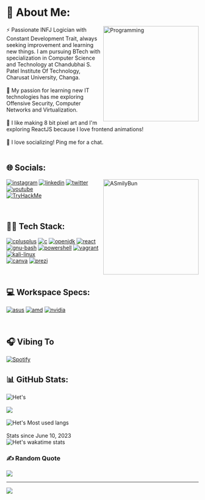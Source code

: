 # 🔮 About Me:
<img align="right" alt="Programming" width="250" src="https://github.com/hetsonii/hetsonii/assets/75877010/ecf7a220-c5b9-46e5-a45d-ccfc2f80e168">

<div align="left">
  ⚡ Passionate INFJ Logician with Constant Development Trait, always seeking improvement and learning new things. I am pursuing BTech with specialization in Computer Science and Technology at Chandubhai S. Patel Institute Of Technology, Charusat University, Changa.<br><br>🌱 My passion for learning new IT technologies has me exploring Offensive Security, Computer Networks and Virtualization.<br><br>🔭 I like making 8 bit pixel art and I'm exploring ReactJS because I love frontend animations! <br> <br>💬 I love socializing! Ping me for a chat.
</div>

<br />
<!-- <img align="right" alt="ASmilyBun" width="250" margin="10" src="https://github.com/hetsonii/hetsonii/assets/75877010/cdd7d7aa-5b9c-4d91-a8ba-f6ab6b868ffc">  -->

## 🌐 Socials:

<img align="right" alt="ASmilyBun" width="250" src="https://github.com/hetsonii/hetsonii/assets/75877010/0c391e38-6d18-426e-8022-053978428e5d">

<a href='https://instagram.com/hetsonii' target="_blank"><img alt='instagram' src='https://img.shields.io/badge/instagram-100000?style=for-the-badge&logo=instagram&logoColor=white&labelColor=000000&color=D94662'/></a>
<a href='https://www.linkedin.com/in/het-soni/' target="_blank"><img alt='linkedin' src='https://img.shields.io/badge/linkedin-100000?style=for-the-badge&logo=linkedin&logoColor=white&labelColor=000000&color=0F79B1'/></a>
<a href='https://twitter.com/hetsonii' target="_blank"><img alt='twitter' src='https://img.shields.io/badge/twitter-100000?style=for-the-badge&logo=twitter&logoColor=white&labelColor=000000&color=289EE7'/></a>
<a href='https://www.youtube.com/@hetsonii' target="_blank"><img alt='youtube' src='https://img.shields.io/badge/youtube-100000?style=for-the-badge&logo=youtube&logoColor=white&labelColor=000000&color=F40F0F'/></a>
<br>
<a href='https://tryhackme.com/p/hetsoni' target="_blank"><img src="https://tryhackme-badges.s3.amazonaws.com/hetsoni.png" alt="TryHackMe"></a>
  
<br />
  
## 👨‍💻 Tech Stack:
<a href='https://www.w3schools.com/cpp' target="_blank"><img alt='cplusplus' src='https://img.shields.io/badge/C++-100000?style=for-the-badge&logo=cplusplus&logoColor=white&labelColor=000000&color=00427E'/></a>
<a href='https://www.w3schools.com/c/' target="_blank"><img alt='c' src='https://img.shields.io/badge/C-100000?style=for-the-badge&logo=c&logoColor=white&labelColor=000000&color=035697'/></a> 
<a href='https://www.microsoft.com/openjdk' target="_blank"><img alt='openjdk' src='https://img.shields.io/badge/java-100000?style=for-the-badge&logo=openjdk&logoColor=white&labelColor=black&color=e26e03'/></a>
<a href='https://react.dev/' target="_blank"><img alt='react' src='https://img.shields.io/badge/Reactjs-100000?style=for-the-badge&logo=react&logoColor=white&labelColor=black&color=ffffff'/></a>
<a href='https://www.gnu.org/software/bash/' target="_blank"><img alt='gnu-bash' src='https://img.shields.io/badge/bash-100000?style=for-the-badge&logo=gnu-bash&logoColor=white&labelColor=000000&color=4EAA25'/></a>
<a href='https://docs.microsoft.com/en-us/powershell/' target="_blank"><img alt='powershell' src='https://img.shields.io/badge/powershell-100000?style=for-the-badge&logo=powershell&logoColor=white&labelColor=000000&color=256DB8'/></a> 
<a href='https://pop.system76.com/' target="_blank"><img alt='vagrant' src='https://img.shields.io/badge/vagrant-100000?style=for-the-badge&logo=vagrant&logoColor=white&labelColor=000000&color=104CAC'/></a>
<a href='https://www.kali.org/' target="_blank"><img alt='kali-linux' src='https://img.shields.io/badge/Kali_Linux-100000?style=for-the-badge&logo=kali-linux&logoColor=white&labelColor=black&color=black'/></a> 
<br>
<a href='canva.com' target="_blank"><img alt='canva' src='https://img.shields.io/badge/canva-100000?style=for-the-badge&logo=canva&logoColor=white&labelColor=000000&color=00C4CC'/></a>
<a href='https://prezi.com/' target="_blank"><img alt='prezi' src='https://img.shields.io/badge/Prezi-100000?style=for-the-badge&logo=prezi&logoColor=white&labelColor=000000&color=5A99F7'/></a>
  
  
<br />
  
## 💻 Workspace Specs:
<a href='' target="_blank"><img alt='asus' src='https://img.shields.io/badge/ROG-Strix_G15-100000?style=for-the-badge&logo=asus&logoColor=white&labelColor=000000&color=0071C5'/></a>
<a href='' target="_blank"><img alt='amd' src='https://img.shields.io/badge/AMD-Ryzen_7 4800H-100000?style=for-the-badge&logo=amd&logoColor=white&labelColor=000000&color=ED1C24'/></a>
<a href='' target="_blank"><img alt='nvidia' src='https://img.shields.io/badge/Nvidia-GTX_1650-100000?style=for-the-badge&logo=nvidia&logoColor=white&labelColor=000000&color=76B900'/></a>

    
<br />
  
  ## 🎧 Vibing To 
  [![Spotify](https://spotify-now-playing-six-puce.vercel.app/api/spotify/?background_color=0d1117&border_color=ffffff)](https://open.spotify.com/user/lss4xc96584lsajpj04d026tk)


## 📊 GitHub Stats:

![Het's](https://github-readme-stats.vercel.app/api?username=hetsonii&show_icons=true&theme=tokyonight)
<br /><br />
![](https://github-readme-streak-stats.herokuapp.com?user=hetsonii&theme=tokyonight)
<br /><br />
![Het's Most used langs](https://github-readme-stats.vercel.app/api/top-langs/?username=hetsonii&theme=tokyonight&hide_border=false&include_all_commits=false&count_private=false&layout=compact)<br/><br />
Stats since June 10, 2023<br/>
![Het's wakatime stats](https://github-readme-stats.vercel.app/api/wakatime?username=hetsonii&theme=tokyonight&layout=compact)

<!-- ![](https://github-readme-stats.vercel.app/api?username=hetsonii&theme=dark&hide_border=false&include_all_commits=false&count_private=false)<br/> -->
<!-- ![](https://github-readme-streak-stats.herokuapp.com/?user=hetsonii&theme=dark&hide_border=false)<br/> -->  
<!-- ![hetsonii's GitHub | Languages Over Time](https://stats.quine.sh/hetsonii/languages-over-time?theme=dark)
![hetsonii's GitHub | Topics Over Time](https://stats.quine.sh/hetsonii/topics-over-time?theme=dark) -->
  
### ✍️ Random Quote
![](https://quotes-github-readme.vercel.app/api?type=horizontal&theme=tokyonight)

---
![](https://visitcount.itsvg.in/api?id=hetsonii&label=Profile%20Views&pretty=true)

